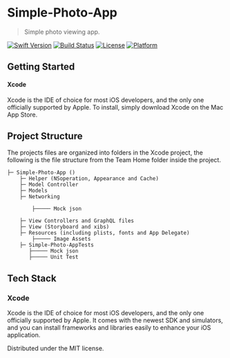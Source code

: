 # Simple-Photo-App
> Simple photo viewing app.

[![Swift Version][swift-image]][swift-url]
[![Build Status][travis-image]][travis-url]
[![License][license-image]][license-url]
[![Platform](https://img.shields.io/cocoapods/p/LFAlertController.svg?style=flat)](http://cocoapods.org/pods/LFAlertController)

## Getting Started

#### Xcode

Xcode is the IDE of choice for most iOS developers, and the only one officially supported by Apple. To install, simply download Xcode on the Mac App Store.


## Project Structure

The projects files are organized into folders in the Xcode project, the following is the file structure from the Team Home folder inside the project.

```
├─ Simple-Photo-App ()
    ├─ Helper (NSoperation, Appearance and Cache)
    ├─ Model Controller
    ├─ Models
    ├─ Networking
    
        ├───── Mock json
   
    ├─ View Controllers and GraphQL files
    ├─ View (Storyboard and xibs)
    ├─ Resources (including plists, fonts and App Delegate)
        ├───── Image Assets
    ├─ Simple-Photo-AppTests
       ├───── Mock json
       ├───── Unit Test
```


## Tech Stack

### Xcode

Xcode is the IDE of choice for most iOS developers, and the only one officially supported by Apple. It comes with the newest SDK and simulators, and you can install frameworks and libraries easily to enhance your iOS application.


Distributed under the MIT license. 

[swift-image]:https://img.shields.io/badge/swift-3.0-orange.svg
[swift-url]: https://swift.org/
[license-image]: https://img.shields.io/badge/License-MIT-blue.svg
[license-url]: LICENSE
[travis-image]: https://img.shields.io/travis/dbader/node-datadog-metrics/master.svg?style=flat-square
[travis-url]: https://travis-ci.org/dbader/node-datadog-metrics
